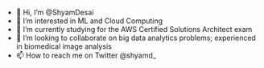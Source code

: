- 👋 Hi, I’m @ShyamDesai
- 👀 I’m interested in ML and Cloud Computing
- 🌱 I’m currently studying for the AWS Certified Solutions Architect exam
- 💞️ I’m looking to collaborate on big data analytics problems; experienced in biomedical image analysis
- 📫 How to reach me on Twitter @shyamd_


<!---
ShyamDesai/ShyamDesai is a ✨ special ✨ repository because its `README.md` (this file) appears on your GitHub profile.
You can click the Preview link to take a look at your changes.
--->
